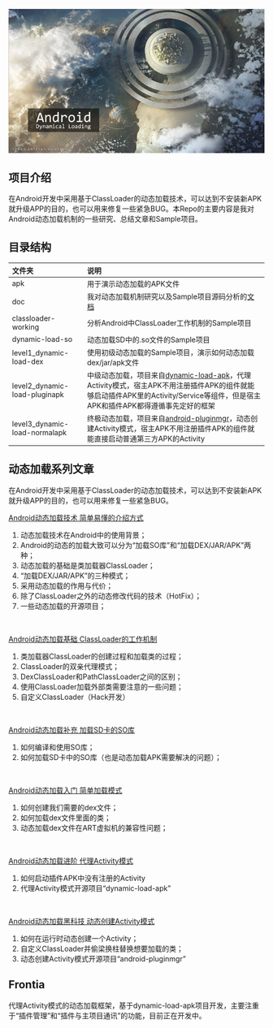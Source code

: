 
![android-dynamical-loading](doc/dl.jpg "android-dynamical-loading")

## 项目介绍
在Android开发中采用基于ClassLoader的动态加载技术，可以达到不安装新APK就升级APP的目的，也可以用来修复一些紧急BUG。本Repo的主要内容是我对Android动态加载机制的一些研究、总结文章和Sample项目。

## 目录结构
| 文件夹        |     说明     |
| :----------- | :-----------| 
|apk  | 用于演示动态加载的APK文件 | 
|doc  | 我对动态加载机制研究以及Sample项目源码分析的[文档](https://github.com/kaedea/android-dynamical-loading/tree/master/doc) | 
|classloader-working | 分析Android中ClassLoader工作机制的Sample项目|
|dynamic-load-so | 动态加载SD中的.so文件的Sample项目 | 
|level1_dynamic-load-dex    | 使用初级动态加载的Sample项目，演示如何动态加载dex/jar/apk文件 | 
| level2_dynamic-load-pluginapk     |    中级动态加载，项目来自[dynamic-load-apk](https://github.com/singwhatiwanna/dynamic-load-apk)，代理Activity模式，宿主APK不用注册插件APK的组件就能够启动插件APK里的Activity/Service等组件，但是宿主APK和插件APK都得遵循事先定好的框架  | 
|level3_dynamic-load-normalapk|终极动态加载，项目来自[android-pluginmgr](https://github.com/houkx/android-pluginmgr)，动态创建Activity模式，宿主APK不用注册插件APK的组件就能直接启动普通第三方APK的Activity|

## 动态加载系列文章
在Android开发中采用基于ClassLoader的动态加载技术，可以达到不安装新APK就升级APP的目的，也可以用来修复一些紧急BUG。

[Android动态加载技术 简单易懂的介绍方式](http://segmentfault.com/a/1190000004062866)

 1. 动态加载技术在Android中的使用背景；
 2. Android的动态的加载大致可以分为“加载SO库”和“加载DEX/JAR/APK”两种；
 3. 动态加载的基础是类加载器ClassLoader；
 4.  “加载DEX/JAR/APK”的三种模式；
 5. 采用动态加载的作用与代价；
 6. 除了ClassLoader之外的动态修改代码的技术（HotFix）；
 7. 一些动态加载的开源项目；
<br>

[Android动态加载基础 ClassLoader的工作机制](http://segmentfault.com/a/1190000004062880)

 1. 类加载器ClassLoader的创建过程和加载类的过程；
 2. ClassLoader的双亲代理模式；
 3. DexClassLoader和PathClassLoader之间的区别；
 4. 使用ClassLoader加载外部类需要注意的一些问题；
 5. 自定义ClassLoader（Hack开发）
<br>

[Android动态加载补充 加载SD卡的SO库](http://segmentfault.com/a/1190000004062899)

 1. 如何编译和使用SO库；
 2. 如何加载SD卡中的SO库（也是动态加载APK需要解决的问题）；
<br>

[Android动态加载入门 简单加载模式](http://segmentfault.com/a/1190000004062952)

 1. 如何创建我们需要的dex文件；
 2. 如何加载dex文件里面的类；
 3. 动态加载dex文件在ART虚拟机的兼容性问题；
<br>
 
[Android动态加载进阶 代理Activity模式](http://segmentfault.com/a/1190000004062972)
 
 1. 如何启动插件APK中没有注册的Activity
 2. 代理Activity模式开源项目“dynamic-load-apk”
<br>

[Android动态加载黑科技 动态创建Activity模式](/#)

 1. 如何在运行时动态创建一个Activity；
 2. 自定义ClassLoader并偷梁换柱替换想要加载的类；
 3. 动态创建Activity模式开源项目“android-pluginmgr”

 ## Frontia
 代理Activity模式的动态加载框架，基于dynamic-load-apk项目开发，主要注重于“插件管理”和“插件与主项目通讯”的功能，目前正在开发中。
